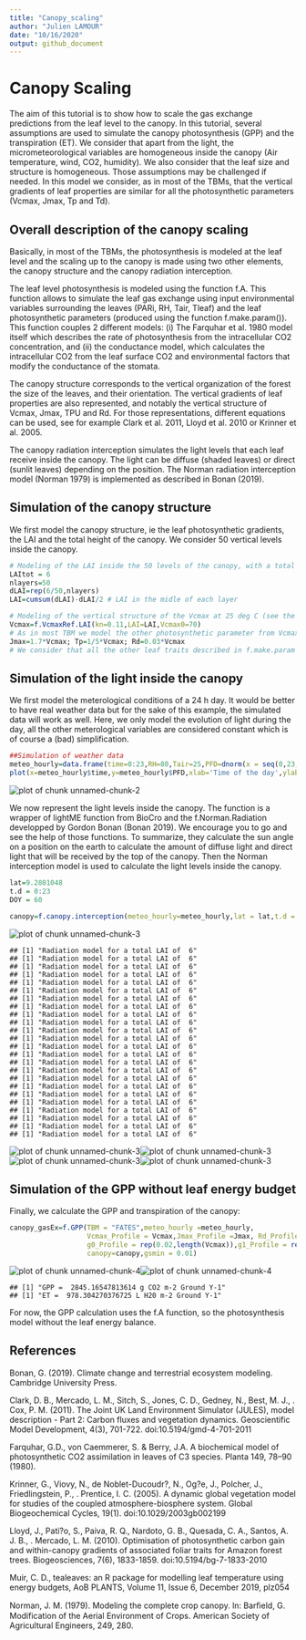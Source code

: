 ```yaml
---
title: "Canopy_scaling"
author: "Julien LAMOUR"
date: "10/16/2020"
output: github_document
---
```




# Canopy Scaling


The aim of this tutorial is to show how to scale the gas exchange predictions from the leaf level to the canopy. In this tutorial, several assumptions are used to simulate the canopy photosynthesis (GPP) and the transpiration (ET). We consider that apart from the light, the micrometeorological variables are homogeneous inside the canopy (Air temperature, wind, CO2, humidity). We also consider that the leaf size and structure is homogeneous. Those assumptions may be challenged if needed. In this model we consider, as in most of the TBMs, that the vertical gradients of leaf properties are similar for all the photosynthetic parameters (Vcmax, Jmax, Tp and Td).

## Overall description of the canopy scaling

Basically, in most of the TBMs, the photosynthesis is modeled at the leaf level and the scaling up to the canopy is made using two other elements, the canopy structure and the canopy radiation interception.

The leaf level photosynthesis is modeled using the function f.A. This function allows to simulate the leaf gas exchange using input environmental variables surrounding the leaves (PARi, RH, Tair, Tleaf) and the leaf photosynthetic parameters (produced using the function f.make.param()). This function couples 2 different models:  (i) The Farquhar et al. 1980 model itself which describes the rate of photosynthesis from the intracellular CO2 concentration, and (ii) the conductance model, which calculates the intracellular CO2 from the leaf surface CO2 and environmental factors that modify the conductance of the stomata. 

The canopy structure corresponds to the vertical organization of the forest the size of the leaves, and their orientation. The vertical gradients of leaf properties are also represented, and notably the vertical structure of Vcmax, Jmax, TPU and Rd. For those representations, different equations can be used, see for example Clark et al. 2011, Lloyd et al. 2010 or Krinner et al. 2005. 

The canopy radiation interception simulates the light levels that each leaf receive inside the canopy. The light can be diffuse (shaded leaves) or direct (sunlit leaves) depending on the position. The Norman radiation interception model (Norman 1979) is implemented as described in Bonan (2019).


## Simulation of the canopy structure

We first model the canopy structure, ie the leaf photosynthetic gradients, the LAI and the total height of the canopy. We consider 50 vertical levels inside the canopy.


```r
# Modeling of the LAI inside the 50 levels of the canopy, with a total LAI of 6.2
LAItot = 6
nlayers=50
dLAI=rep(6/50,nlayers)
LAI=cumsum(dLAI)-dLAI/2 # LAI in the midle of each layer

# Modeling of the vertical structure of the Vcmax at 25 deg C (see the help of the function)
Vcmax=f.VcmaxRef.LAI(kn=0.11,LAI=LAI,Vcmax0=70)
# As in most TBM we model the other photosynthetic parameter from Vcmax
Jmax=1.7*Vcmax; Tp=1/5*Vcmax; Rd=0.03*Vcmax
# We consider that all the other leaf traits described in f.make.param are not vertically structured
```


## Simulation of the light inside the canopy

We first model the meterological conditions of a 24 h day. It would be better to have real weather data but for the sake of this example, the simulated data will work as well. Here, we only model the evolution of light during the day, all the other meterological variables are considered constant which is of course a (bad) simplification. 



```r
##Simulation of weather data
meteo_hourly=data.frame(time=0:23,RH=80,Tair=25,PFD=dnorm(x = seq(0,23,1),mean = 12,sd = 2.5)/0.16*2000,Tleaf=25)
plot(x=meteo_hourly$time,y=meteo_hourly$PFD,xlab='Time of the day',ylab='PPFD in micro mol m-2 s-1')
```

![plot of chunk unnamed-chunk-2](Canopy_scaling_files/unnamed-chunk-2-1.png)


We now represent the light levels inside the canopy. The function is a wrapper of lightME function from BioCro and the f.Norman.Radiation developped by Gordon Bonan (Bonan 2019). We encourage you to go and see the help of those functions. To summarize, they calculate the sun angle on a position on the earth to calculate the amount of diffuse light and direct light that will be received by the top of the canopy. Then the Norman interception model is used to calculate the light levels inside the canopy.


```r
lat=9.2801048
t.d = 0:23
DOY = 60

canopy=f.canopy.interception(meteo_hourly=meteo_hourly,lat = lat,t.d = t.d,DOY = DOY,nlayers = nlayers,dLAI = dLAI)
```

![plot of chunk unnamed-chunk-3](Canopy_scaling_files/unnamed-chunk-3-1.png)

```
## [1] "Radiation model for a total LAI of  6"
## [1] "Radiation model for a total LAI of  6"
## [1] "Radiation model for a total LAI of  6"
## [1] "Radiation model for a total LAI of  6"
## [1] "Radiation model for a total LAI of  6"
## [1] "Radiation model for a total LAI of  6"
## [1] "Radiation model for a total LAI of  6"
## [1] "Radiation model for a total LAI of  6"
## [1] "Radiation model for a total LAI of  6"
## [1] "Radiation model for a total LAI of  6"
## [1] "Radiation model for a total LAI of  6"
## [1] "Radiation model for a total LAI of  6"
## [1] "Radiation model for a total LAI of  6"
## [1] "Radiation model for a total LAI of  6"
## [1] "Radiation model for a total LAI of  6"
## [1] "Radiation model for a total LAI of  6"
## [1] "Radiation model for a total LAI of  6"
## [1] "Radiation model for a total LAI of  6"
## [1] "Radiation model for a total LAI of  6"
## [1] "Radiation model for a total LAI of  6"
## [1] "Radiation model for a total LAI of  6"
## [1] "Radiation model for a total LAI of  6"
## [1] "Radiation model for a total LAI of  6"
## [1] "Radiation model for a total LAI of  6"
```

![plot of chunk unnamed-chunk-3](Canopy_scaling_files/unnamed-chunk-3-2.png)![plot of chunk unnamed-chunk-3](Canopy_scaling_files/unnamed-chunk-3-3.png)![plot of chunk unnamed-chunk-3](Canopy_scaling_files/unnamed-chunk-3-4.png)![plot of chunk unnamed-chunk-3](Canopy_scaling_files/unnamed-chunk-3-5.png)

## Simulation of the GPP without leaf energy budget

Finally, we calculate the GPP and transpiration of the canopy:


```r
canopy_gasEx=f.GPP(TBM = "FATES",meteo_hourly =meteo_hourly,
                   Vcmax_Profile = Vcmax,Jmax_Profile =Jmax, Rd_Profile =Rd ,Tp_Profile = Tp,
                   g0_Profile = rep(0.02,length(Vcmax)),g1_Profile = rep(4,length(Vcmax)),
                   canopy=canopy,gsmin = 0.01)
```

![plot of chunk unnamed-chunk-4](Canopy_scaling_files/unnamed-chunk-4-1.png)![plot of chunk unnamed-chunk-4](Canopy_scaling_files/unnamed-chunk-4-2.png)

```
## [1] "GPP =  2845.16547813614 g CO2 m-2 Ground Y-1"
## [1] "ET =  978.304270376725 L H20 m-2 Ground Y-1"
```

For now, the GPP calculation uses the f.A function, so the photosynthesis model without the leaf energy balance. 


## References
Bonan, G. (2019). Climate change and terrestrial ecosystem modeling. Cambridge University Press.

Clark, D. B., Mercado, L. M., Sitch, S., Jones, C. D., Gedney, N., Best, M. J., . Cox, P. M. (2011). The Joint UK Land Environment Simulator (JULES), model description - Part 2: Carbon fluxes and vegetation dynamics. Geoscientific Model Development, 4(3), 701-722. doi:10.5194/gmd-4-701-2011

Farquhar, G.D., von Caemmerer, S. & Berry, J.A. A biochemical model of photosynthetic CO2 assimilation in leaves of C3 species. Planta 149, 78–90 (1980).

Krinner, G., Viovy, N., de Noblet-Ducoudr?, N., Og?e, J., Polcher, J., Friedlingstein, P., . Prentice, I. C. (2005). A dynamic global vegetation model for studies of the coupled atmosphere-biosphere system. Global Biogeochemical Cycles, 19(1). doi:10.1029/2003gb002199

Lloyd, J., Pati?o, S., Paiva, R. Q., Nardoto, G. B., Quesada, C. A., Santos, A. J. B., . Mercado, L. M. (2010). Optimisation of photosynthetic carbon gain and within-canopy gradients of associated foliar traits for Amazon forest trees. Biogeosciences, 7(6), 1833-1859. doi:10.5194/bg-7-1833-2010

Muir, C. D., tealeaves: an R package for modelling leaf temperature using energy budgets, AoB PLANTS, Volume 11, Issue 6, December 2019, plz054

Norman, J. M. (1979). Modeling the complete crop canopy. ln: Barﬁeld, G. Modification of the Aerial Environment of Crops. American Society of Agricultural Engineers, 249, 280.





